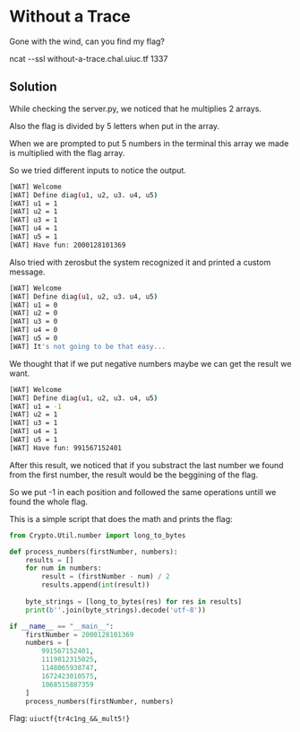 # Without a Trace

Gone with the wind, can you find my flag?

ncat --ssl without-a-trace.chal.uiuc.tf 1337

## Solution

While checking the server.py, we noticed that he multiplies 2 arrays.

Also the flag is divided by 5 letters when put in the array.

When we are prompted to put 5 numbers in the terminal this array we made is multiplied with the flag array.

So we tried different inputs to notice the output.
```bash
[WAT] Welcome
[WAT] Define diag(u1, u2, u3. u4, u5)
[WAT] u1 = 1
[WAT] u2 = 1
[WAT] u3 = 1
[WAT] u4 = 1
[WAT] u5 = 1
[WAT] Have fun: 2000128101369
```

Also tried with zerosbut the system recognized it and printed a custom message.
```bash
[WAT] Welcome
[WAT] Define diag(u1, u2, u3. u4, u5)
[WAT] u1 = 0
[WAT] u2 = 0
[WAT] u3 = 0
[WAT] u4 = 0
[WAT] u5 = 0
[WAT] It's not going to be that easy...
```

We thought that if we put negative numbers maybe we can get the result we want.

```bash
[WAT] Welcome
[WAT] Define diag(u1, u2, u3. u4, u5)
[WAT] u1 = -1
[WAT] u2 = 1
[WAT] u3 = 1
[WAT] u4 = 1
[WAT] u5 = 1
[WAT] Have fun: 991567152401
```

After this result, we noticed that if you substract the last number we found from the first number, the result would be the beggining of the flag.

So we put -1 in each position and followed the same operations untill we found the whole flag.

This is a simple script that does the math and prints the flag:
```python
from Crypto.Util.number import long_to_bytes

def process_numbers(firstNumber, numbers):
    results = []
    for num in numbers:
        result = (firstNumber - num) / 2
        results.append(int(result))
        
    byte_strings = [long_to_bytes(res) for res in results]
    print(b''.join(byte_strings).decode('utf-8'))

if __name__ == "__main__":
    firstNumber = 2000128101369
    numbers = [
        991567152401, 
        1119812315025, 
        1148065938747, 
        1672423010575, 
        1068515887359
    ]
    process_numbers(firstNumber, numbers)
```


Flag: `uiuctf{tr4c1ng_&&_mult5!}`